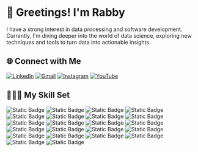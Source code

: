# 👋 Greetings! I'm Rabby
I have a strong interest in data processing and software development. Currently, I'm diving deeper into the world of data science, exploring new techniques and tools to turn data into actionable insights.

## 🌐 Connect with Me
  <a href="https://www.linkedin.com/in/rabbyfitriana/" target="_blank"><img alt="LinkedIn" src="https://img.shields.io/badge/LinkedIn-%230A66C2?logo=linkedin&logoColor=white"></a>
  <a href="mailto:rabbyfitrianaa@gmail.com" target="_blank"><img alt="Gmail" src="https://img.shields.io/badge/Gmail-%23EA4335?logo=gmail&logoColor=white"></a>
  <a href="https://www.instagram.com/ra.aby/" target="_blank"><img alt="Instagram" src="https://img.shields.io/badge/Instagram-%23E4405F?logo=instagram&logoColor=white"></a>
  <a href="https://www.youtube.com/@rabbyfitriana" target="_blank"><img alt="YouTube" src="https://img.shields.io/badge/YouTube-%23FF0000?logo=youtube&logoColor=white"></a>

## 👩🏻‍💻 My Skill Set
![Static Badge](https://img.shields.io/badge/anaconda-%2344A833?logo=anaconda&logoColor=white)
![Static Badge](https://img.shields.io/badge/arduino-%2300878F?logo=arduino&logoColor=white)
![Static Badge](https://img.shields.io/badge/canva-%2300C4CC?logo=canva&logoColor=white)
![Static Badge](https://img.shields.io/badge/c-%23A8B9CC?logo=c&logoColor=white)
![Static Badge](https://img.shields.io/badge/googlecolab-%23F9AB00?logo=googlecolab&logoColor=white)
![Static Badge](https://img.shields.io/badge/dart-%230175C2?logo=dart&logoColor=white)
![Static Badge](https://img.shields.io/badge/figma-%23F24E1E?logo=figma&logoColor=white)
![Static Badge](https://img.shields.io/badge/firebase-%23DD2C00?logo=firebase&logoColor=white)
![Static Badge](https://img.shields.io/badge/html5-%23E34F26?logo=html5&logoColor=white)
![Static Badge](https://img.shields.io/badge/java-%23f89820?logoColor=white)
![Static Badge](https://img.shields.io/badge/javascript-%23000000?logo=javascript&logoColor=yellow)
![Static Badge](https://img.shields.io/badge/json-%23000000?logo=json&logoColor=white)
![Static Badge](https://img.shields.io/badge/jupyter-%23F37626?logo=jupyter&logoColor=white)
![Static Badge](https://img.shields.io/badge/kotlin-%237F52FF?logo=kotlin&logoColor=white)
![Static Badge](https://img.shields.io/badge/numpy-%23013243?logo=numpy&logoColor=white)
![Static Badge](https://img.shields.io/badge/pandas-%23150458?logo=pandas&logoColor=white)
![Static Badge](https://img.shields.io/badge/python-%233776AB?logo=python&logoColor=white)
![Static Badge](https://img.shields.io/badge/r-%23276DC3?logo=r&logoColor=white)
![Static Badge](https://img.shields.io/badge/scikitlearn-%23F7931E?logo=scikitlearn&logoColor=white)
![Static Badge](https://img.shields.io/badge/scipy-%238CAAE6?logo=scipy&logoColor=white)
![Static Badge](https://img.shields.io/badge/sqlite-%23003B57?logo=sqlite&logoColor=white)
![Static Badge](https://img.shields.io/badge/virtualbox-%23183A61?logo=virtualbox&logoColor=white)


<!--
Anaconda
Arduino
Canva
C
Colab
Dart
Figma
Firebase
HTML5
Java
JavaScript
JSON
Jupyter
Kotlin
Numpy
Pandas
Python
R
Scikit-learn
SciPy
SQL
Virtual Box
-->
